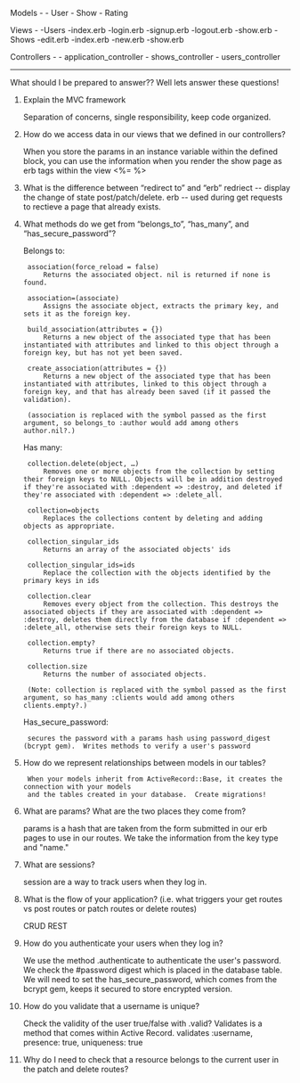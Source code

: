 Models -
    - User
    - Show
    - Rating

Views -
    -Users
        -index.erb
        -login.erb
        -signup.erb
        -logout.erb
        -show.erb
    -Shows
        -edit.erb
        -index.erb
        -new.erb
        -show.erb

Controllers -
    - application_controller
    - shows_controller
    - users_controller


--------------------------------------------------------------------

What should I be prepared to answer??  Well lets answer these questions!

1. Explain the MVC framework

    Separation of concerns, single responsibility, keep code organized.

2. How do we access data in our views that we defined in our controllers?

    When you store the params in an instance variable within the defined block, you can use
    the information when you render the show page as erb tags within the view <%=  %>

3. What is the difference between “redirect to” and “erb”
        redriect -- display the change of state post/patch/delete.
        erb -- used during get requests to rectieve a page that already exists.

    

4. What methods do we get from “belongs_to”, “has_many”, and “has_secure_password”?

    Belongs to: 

        association(force_reload = false)
            Returns the associated object. nil is returned if none is found.

        association=(associate)
            Assigns the associate object, extracts the primary key, and sets it as the foreign key.

        build_association(attributes = {})
            Returns a new object of the associated type that has been instantiated with attributes and linked to this object through a foreign key, but has not yet been saved.

        create_association(attributes = {})
            Returns a new object of the associated type that has been instantiated with attributes, linked to this object through a foreign key, and that has already been saved (if it passed the validation).

        (association is replaced with the symbol passed as the first argument, so belongs_to :author would add among others author.nil?.)

    Has many:

        collection.delete(object, …)
            Removes one or more objects from the collection by setting their foreign keys to NULL. Objects will be in addition destroyed if they're associated with :dependent => :destroy, and deleted if they're associated with :dependent => :delete_all.

        collection=objects
            Replaces the collections content by deleting and adding objects as appropriate.

        collection_singular_ids
            Returns an array of the associated objects' ids

        collection_singular_ids=ids
            Replace the collection with the objects identified by the primary keys in ids

        collection.clear
            Removes every object from the collection. This destroys the associated objects if they are associated with :dependent => :destroy, deletes them directly from the database if :dependent => :delete_all, otherwise sets their foreign keys to NULL.

        collection.empty?
            Returns true if there are no associated objects.

        collection.size
            Returns the number of associated objects.

        (Note: collection is replaced with the symbol passed as the first argument, so has_many :clients would add among others clients.empty?.)
    
    Has_secure_password:

        secures the password with a params hash using password_digest (bcrypt gem).  Writes methods to verify a user's password

5. How do we represent relationships between models in our tables?

        When your models inherit from ActiveRecord::Base, it creates the connection with your models
        and the tables created in your database.  Create migrations!

6. What are params? What are the two places they come from? 

    params is a hash that are taken from the form submitted in our erb pages to use in our routes.  We take the information from the key type and "name."


7. What are sessions?

    session are a way to track users when they log in.  


8. What is the flow of your application? (i.e. what triggers your get routes vs post routes or patch routes or delete routes)

    CRUD REST


9. How do you authenticate your users when they log in?

    We use the method .authenticate to authenticate the user's password.  We check the #password digest which is placed in the database table.  We will need to set the has_secure_password, which comes from the bcrypt gem, keeps it secured to store encrypted version.

10. How do you validate that a username is unique?

    Check the validity of the user true/false with .valid?  Validates is a method that comes within Active Record.
        validates :username, presence: true, uniqueness: true

11. Why do I need to check that a resource belongs to the current user in the patch and delete routes?

